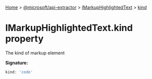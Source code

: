 [Home](./index) &gt; [@microsoft/api-extractor](./api-extractor.md) &gt; [IMarkupHighlightedText](./api-extractor.imarkuphighlightedtext.md) &gt; [kind](./api-extractor.imarkuphighlightedtext.kind.md)

# IMarkupHighlightedText.kind property

The kind of markup element

**Signature:**
```javascript
kind: 'code'
```

